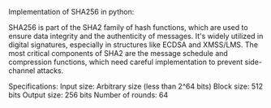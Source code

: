 Implementation of SHA256 in python:

SHA256 is part of the SHA2 family of hash functions, which are used to ensure data integrity and the authenticity of messages. It's widely utilized in digital signatures, especially in structures like ECDSA and XMSS/LMS. The most critical components of SHA2 are the message schedule and compression functions, which need careful implementation to prevent side-channel attacks.

Specifications:
Input size: Arbitrary size (less than 2^64 bits)
Block size: 512 bits
Output size: 256 bits
Number of rounds: 64


